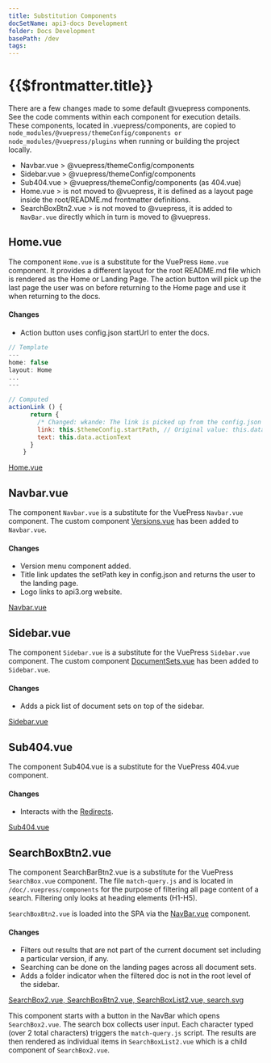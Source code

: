 ```yaml
---
title: Substitution Components
docSetName: api3-docs Development
folder: Docs Development
basePath: /dev
tags:
---
```


# {{$frontmatter.title}}

<TocHeader />
<TOC class="table-of-contents" :include-level="[2,3]" />

There are a few changes made to some default @vuepress components. See the code
comments within each component for execution details. These components, located
in .vuepress/components, are copied to
`node_modules/@vuepress/themeConfig/components or node_modules/@vuepress/plugins`
when running or building the project locally.

- Navbar.vue > @vuepress/themeConfig/components
- Sidebar.vue > @vuepress/themeConfig/components
- Sub404.vue > @vuepress/themeConfig/components (as 404.vue)
- Home.vue > is not moved to @vuepress, it is defined as a layout page inside
  the root/README.md frontmatter definitions.
- SearchBoxBtn2.vue > is not moved to @vuepress, it is added to `NavBar.vue`
  directly which in turn is moved to @vuepress.

## Home.vue

The component `Home.vue` is a substitute for the VuePress `Home.vue` component.
It provides a different layout for the root README.md file which is rendered as
the Home or Landing Page. The action button will pick up the last page the user
was on before returning to the Home page and use it when returning to the docs.

#### Changes

- Action button uses config.json startUrl to enter the docs.

```js
// Template
---
home: false
layout: Home
...
---

// Computed
actionLink () {
      return {
        /* Changed: wkande: The link is picked up from the config.json file which is set by the title in the Navbar. */
        link: this.$themeConfig.startPath, // Original value: this.data.actionLink,
        text: this.data.actionText
      }
    }
```

[Home.vue](https://github.com/api3dao/api3-docs/blob/stage/docs/.vuepress/components/Home.vue)

## Navbar.vue

The component `Navbar.vue` is a substitute for the VuePress `Navbar.vue`
component. The custom component
[Versions.vue](./custom-components.md#versions-vue-and-versionsmodal-vue) has
been added to `Navbar.vue`.

#### Changes

- Version menu component added.
- Title link updates the setPath key in config.json and returns the user to the
  landing page.
- Logo links to api3.org website.

[Navbar.vue](https://github.com/api3dao/api3-docs/blob/stage/docs/.vuepress/components/Navbar.vue)

## Sidebar.vue

The component `Sidebar.vue` is a substitute for the VuePress `Sidebar.vue`
component. The custom component
[DocumentSets.vue](./custom-components.md#documentsets-vue) has been added to
`Sidebar.vue`.

#### Changes

- Adds a pick list of document sets on top of the sidebar.

[Sidebar.vue](https://github.com/api3dao/api3-docs/blob/stage/docs/.vuepress/components/Sidebar.vue)

## Sub404.vue

The component Sub404.vue is a substitute for the VuePress 404.vue component.

#### Changes

- Interacts with the [Redirects](./redirects.md).

[Sub404.vue](https://github.com/api3dao/api3-docs/blob/stage/docs/.vuepress/components/Sub404.vue)

## SearchBoxBtn2.vue

The component SearchBarBtn2.vue is a substitute for the VuePress `SearchBox.vue`
component. The file `match-query.js` and is located in
`/doc/.vuepress/components` for the purpose of filtering all page content of a
search. Filtering only looks at heading elements (H1-H5).

`SearchBoxBtn2.vue` is loaded into the SPA via the
[NavBar.vue](https://github.com/api3dao/api3-docs/blob/main/docs/.vuepress/components/Navbar.vue)
component.

#### Changes

- Filters out results that are not part of the current document set including a
  particular version, if any.
- Searching can be done on the landing pages across all document sets.
- Adds a folder indicator when the filtered doc is not in the root level of the
  sidebar.

[SearchBox2.vue, SearchBoxBtn2.vue, SearchBoxList2.vue, search.svg](https://github.com/api3dao/api3-docs/tree/main/docs/.vuepress/components/search)

This component starts with a button in the NavBar which opens `SearchBox2.vue`.
The search box collects user input. Each character typed (over 2 total
characters) triggers the `match-query.js` script. The results are then rendered
as individual items in `SearchBoxList2.vue` which is a child component of
`SearchBox2.vue`.
